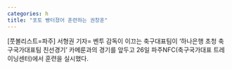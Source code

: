 ```yaml
---
categories: h
title: "포토 빵터졌어 훈련하는 권창훈"
---
```

[풋볼리스트=파주] 서형권 기자= 벤투 감독이 이끄는 축구대표팀이 ‘하나은행 초청 축구국가대표팀 친선경기’ 카메룬과의 경기를 앞두고 26일 파주NFC(축구국가대표 트레이닝센터)에서 훈련을 실시했다.